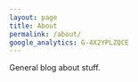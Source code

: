 ```yaml
---
layout: page
title: About
permalink: /about/
google_analytics: G-4X2YPLZQCE
---
```


General blog about stuff.